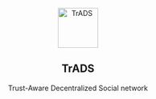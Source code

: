 
<br />
<div align="center">
  <a href="https://github.com/dottdottdott/trads">
    <img src="https://github.com/dottdottdott/trads/raw/master/_logos/solid-logo-orange.svg" alt="TrADS" height="80">
  </a>
  <h2>TrADS</h2>
  <p>
    Trust-Aware Decentralized Social network
    <!--<br />
    <br />
    <a href="https://vsr.informatik.tu-chemnitz.de/projects/2024/trads/">View Demo</a>
    ·
    <a href="mailto:dirk.leichsenring@informatik.tu-chemnitz.de?subject=Issue on TrADS">Report Bug</a>
    ·
    <a href="mailto:dirk.leichsenring@informatik.tu-chemnitz.de?subject=Question on TrADS">Ask Question</a>
  </p>
</div>

<details open="open">
<summary>Table of Contents</summary>

- [About](#-about)
  - [Built With](#-built-with)
- [Getting Started](#-getting-started)
- [Usage](#-usage)
- [Links To Know](#-links-to-know)

</details>


## 💡 About

TrADS is a prototyp implementation of a [Solid][solid] based decentralized social network utilizing 
a trust awareness component. 


### 🧱 Built With

1. Python 3.11
2. Django v5
3. Python pipenv
4. [Solid File Python][solidfilepython]
5. [Picnic CSS][picniccss]


## ⚡ Getting Started

In order to use TrADS you need a Solid pod. You can use a [Pod Provider][pods] or run [host your own Pod][podservers]. 

1. Clone Git Repository  

2. Setup pipenv in project root:
    ```shell
    pipenv install
    ```
        
3. Modify your Django configuration file ``dssd/settings.py``:  
`SOLID_SETTINGS` contains all the information needed to access you solid pod.  
`PGP_PKEY` should contain a private PGP Key, used to sign messages. The corresponding public key should be linked in your solid profile.  

4. Optional: Setup automated cache update to query solid pods periodically for new content using [Django Q][djangoq]:  
    Open a Django shell using ``python manage.py shell`` and create a Schedule object by running:  
    ```python
    from django_q.models import Schedule
    Schedule.objects.create(
      func='solidsocial.solidclient.socail.update_cache',
      minutes=20,
      repeats=-1
    )
    ```  
    The *minutes* value determines the frequency of the cache update and can be changed appropriately.  
     
## 👟 Usage

1. Run TrADS using Django Development Server
    ```shell
    python manage.py runserver
    ```
2. Optional: If automated cache update was set up it's also necessary to start a Django Q Cluster  
   ```shell
   python manage.py qcluster
   ```

## 📚 Links To Know

[TrADS Demo][tradsdemo]

<!-- Identifiers, in alphabetical order -->
[djangoq]: https://github.com/Koed00/django-q
[nss]: https://github.com/nodeSolidServer/node-solid-server
[picniccss]: https://picnicss.com/
[pods]: https://solidproject.org/users/get-a-pod
[podservers]: https://solidproject.org/for-developers/pod-server
[solid]: https://solidproject.org/
[solidpythonfile]: https://github.com/twonote/solid-file-python
[tradsdemo]: https://vsr.informatik.tu-chemnitz.de/projects/2024/trads/
